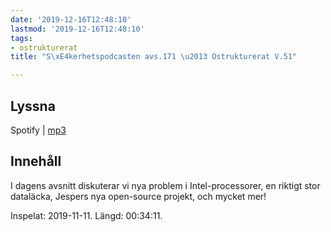 ```yaml
---
date: '2019-12-16T12:48:10'
lastmod: '2019-12-16T12:48:10'
tags:
- ostrukturerat
title: "S\xE4kerhetspodcasten avs.171 \u2013 Ostrukturerat V.51"

---
```

## Lyssna

Spotify \| [mp3](http://traffic.libsyn.com/sakerhetspodcasten/2019-12-11_Ostrukturerat.mp3)

## Innehåll

I dagens avsnitt diskuterar vi nya problem i Intel-processorer, en riktigt stor dataläcka,
Jespers nya open-source projekt, och mycket mer!

Inspelat: 2019-11-11. Längd: 00:34:11.


